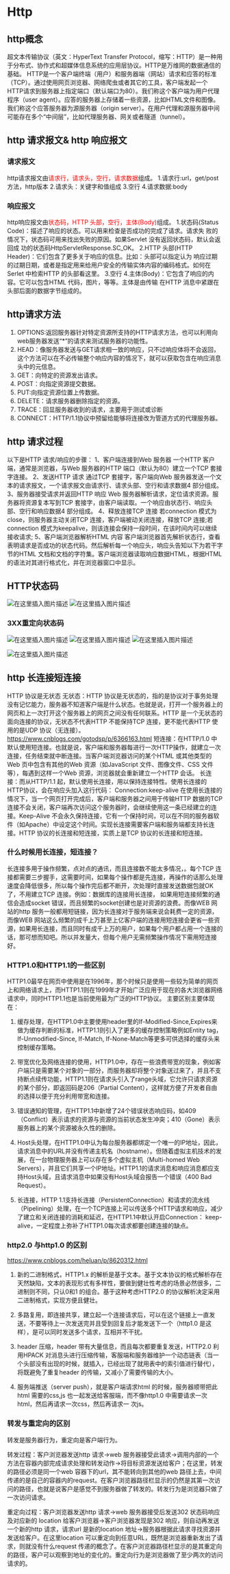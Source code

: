# Http
## http概念
超文本传输协议（英文：HyperText Transfer Protocol，缩写：HTTP）是一种用于分布式、协作式和超媒体信息系统的应用层协议。HTTP是万维网的数据通信的基础。
HTTP是一个客户端终端（用户）和服务器端（网站）请求和应答的标准（TCP）。通过使用网页浏览器、网络爬虫或者其它的工具，客户端发起一个HTTP请求到服务器上指定端口（默认端口为80）。我们称这个客户端为用户代理程序（user agent）。应答的服务器上存储着一些资源，比如HTML文件和图像。我们称这个应答服务器为源服务器（origin server）。在用户代理和源服务器中间可能存在多个“中间层”，比如代理服务器、网关或者隧道（tunnel）。


## http 请求报文& http 响应报文
### 请求报文
http请求报文由<font color=red>请求行，请求头，空行，请求数据</font>组成。
1.请求行:url，get/post方法，http版本
2.请求头：关键字和值组成
3.空行
4.请求数据:body

### 响应报文
http响应报文由<font color=red>状态码，HTTP 头部，空行，主体(Body)</font>组成。
1.状态码(Status Code)：描述了响应的状态。可以用来检查是否成功的完成了请求。请求失
败的情况下，状态码可用来找出失败的原因。如果Servlet 没有返回状态码，默认会返回成
功的状态码HttpServletResponse.SC_OK。
2.HTTP 头部(HTTP Header)：它们包含了更多关于响应的信息。比如：头部可以指定认为
响应过期的过期日期，或者是指定用来给用户安全的传输实体内容的编码格式。如何在
Serlet 中检索HTTP 的头部看这里。
3.空行
4.主体(Body)：它包含了响应的内容。它可以包含HTML 代码，图片，等等。主体是由传输
在HTTP 消息中紧跟在头部后面的数据字节组成的。

## http请求方法
1. OPTIONS:返回服务器针对特定资源所支持的HTTP请求方法，也可以利用向web服务器发送“*”的请求来测试服务器的功能性。
2. HEAD：像服务器发送与GET请求相一致的响应，只不过响应体将不会返回，这个方法可以在不必传输整个响应内容的情况下，就可以获取包含在响应消息头中的元信息。
3. GET：向特定的资源发出请求。
4. POST：向指定资源提交数据。
5. PUT:向指定资源位置上传数据。
6. DELETE：请求服务器删除指定的资源。
7. TRACE：回显服务器收到的请求，主要用于测试或诊断
8. CONNECT：HTTP/1.1协议中预留给能够将连接改为管道方式的代理服务器。

## http 请求过程
以下是HTTP 请求/响应的步骤：
1、客户端连接到Web 服务器
一个HTTP 客户端，通常是浏览器，与Web 服务器的HTTP 端口（默认为80）建立一个TCP 套接字连接。
2、发送HTTP 请求
通过TCP 套接字，客户端向Web 服务器发送一个文本的请求报文，一个请求报文由请求行、请求头部、空行和请求数据4 部分组成。
3、服务器接受请求并返回HTTP 响应
Web 服务器解析请求，定位请求资源。服务器将资源复本写到TCP 套接字，由客户端读取。一个响应由状态行、响应头部、空行和响应数据4 部分组成。
4、释放连接TCP 连接
若connection 模式为close，则服务器主动关闭TCP 连接，客户端被动关闭连接，释放TCP 连接;若connection 模式为keepalive，则该连接会保持一段时间，在该时间内可以继续接收请求;
5、客户端浏览器解析HTML 内容
客户端浏览器首先解析状态行，查看表明请求是否成功的状态代码。然后解析每一个响应头，响应头告知以下为若干字节的HTML 文档和文档的字符集。客户端浏览器读取响应数据HTML，根据HTML 的语法对其进行格式化，并在浏览器窗口中显示。

## HTTP状态码
![在这里插入图片描述](https://img-blog.csdnimg.cn/20200217110853640.png?x-oss-process=image/watermark,type_ZmFuZ3poZW5naGVpdGk,shadow_10,text_aHR0cHM6Ly9ibG9nLmNzZG4ubmV0L3FxXzI2NzM3NjY3,size_16,color_FFFFFF,t_70)
![在这里插入图片描述](https://img-blog.csdnimg.cn/20200217110900160.png?x-oss-process=image/watermark,type_ZmFuZ3poZW5naGVpdGk,shadow_10,text_aHR0cHM6Ly9ibG9nLmNzZG4ubmV0L3FxXzI2NzM3NjY3,size_16,color_FFFFFF,t_70)
### 3XX重定向状态码
![在这里插入图片描述](https://img-blog.csdnimg.cn/20200217110928959.png?x-oss-process=image/watermark,type_ZmFuZ3poZW5naGVpdGk,shadow_10,text_aHR0cHM6Ly9ibG9nLmNzZG4ubmV0L3FxXzI2NzM3NjY3,size_16,color_FFFFFF,t_70)
![在这里插入图片描述](https://img-blog.csdnimg.cn/20200217111016625.png?x-oss-process=image/watermark,type_ZmFuZ3poZW5naGVpdGk,shadow_10,text_aHR0cHM6Ly9ibG9nLmNzZG4ubmV0L3FxXzI2NzM3NjY3,size_16,color_FFFFFF,t_70)
![在这里插入图片描述](https://img-blog.csdnimg.cn/20200217111023940.png?x-oss-process=image/watermark,type_ZmFuZ3poZW5naGVpdGk,shadow_10,text_aHR0cHM6Ly9ibG9nLmNzZG4ubmV0L3FxXzI2NzM3NjY3,size_16,color_FFFFFF,t_70)

![在这里插入图片描述](https://img-blog.csdnimg.cn/20200217111030799.png?x-oss-process=image/watermark,type_ZmFuZ3poZW5naGVpdGk,shadow_10,text_aHR0cHM6Ly9ibG9nLmNzZG4ubmV0L3FxXzI2NzM3NjY3,size_16,color_FFFFFF,t_70)

## http 长连接短连接
HTTP 协议是无状态
无状态：HTTP 协议是无状态的，指的是协议对于事务处理没有记忆能力，服务器不知道客户端是什么状态。也就是说，打开一个服务器上的网页和上一次打开这个服务器上的网页之间没有任何联系。HTTP 是一个无状态的面向连接的协议，无状态不代表HTTP 不能保持TCP 连接，更不能代表HTTP 使用的是UDP 协议（无连接）。
https://www.cnblogs.com/gotodsp/p/6366163.html
短连接：在HTTP/1.0 中默认使用短连接。也就是说，客户端和服务器每进行一次HTTP操作，就建立一次连接，任务结束就中断连接。当客户端浏览器访问的某个HTML 或其他类型的Web 页中包含有其他的Web 资源（如JavaScript 文件、图像文件、CSS 文件等），每遇到这样一个Web 资源，浏览器就会重新建立一个HTTP 会话。
长连接：而从HTTP/1.1 起，默认使用长连接，用以保持连接特性。使用长连接的HTTP协议，会在响应头加入这行代码：
Connection:keep-alive
在使用长连接的情况下，当一个网页打开完成后，客户端和服务器之间用于传输HTTP 数据的TCP 连接不会关闭，客户端再次访问这个服务器时，会继续使用这一条已经建立的连接。Keep-Alive 不会永久保持连接，它有一个保持时间，可以在不同的服务器软件（如Apache）中设定这个时间。实现长连接需要客户端和服务端都支持长连接。HTTP 协议的长连接和短连接，实质上是TCP 协议的长连接和短连接。

### 什么时候用长连接，短连接？
长连接多用于操作频繁，点对点的通讯，而且连接数不能太多情况，。每个TCP 连接都需要三步握手，这需要时间，如果每个操作都是先连接，再操作的话那么处理速度会降低很多，所以每个操作完后都不断开，次处理时直接发送数据包就OK 了，不用建立TCP 连接。例如：数据库的连接用长连接， 如果用短连接频繁的通信会造成socket 错误，而且频繁的socket创建也是对资源的浪费。而像WEB 网站的http 服务一般都用短链接，因为长连接对于服务端来说会耗费一定的资源，而像WEB 网站这么频繁的成千上万甚至上亿客户端的连接用短连接会更省一些资源，如果用长连接，而且同时有成千上万的用户，如果每个用户都占用一个连接的话，那可想而知吧。所以并发量大，但每个用户无需频繁操作情况下需用短连接好。

### HTTP1.0和HTTP1.1的一些区别

HTTP1.0最早在网页中使用是在1996年，那个时候只是使用一些较为简单的网页上和网络请求上，而HTTP1.1则在1999年才开始广泛应用于现在的各大浏览器网络请求中，同时HTTP1.1也是当前使用最为广泛的HTTP协议。 主要区别主要体现在：

1. 缓存处理，在HTTP1.0中主要使用header里的If-Modified-Since,Expires来做为缓存判断的标准，HTTP1.1则引入了更多的缓存控制策略例如Entity tag，If-Unmodified-Since, If-Match, If-None-Match等更多可供选择的缓存头来控制缓存策略。



2. 带宽优化及网络连接的使用，HTTP1.0中，存在一些浪费带宽的现象，例如客户端只是需要某个对象的一部分，而服务器却将整个对象送过来了，并且不支持断点续传功能，HTTP1.1则在请求头引入了range头域，它允许只请求资源的某个部分，即返回码是206（Partial Content），这样就方便了开发者自由的选择以便于充分利用带宽和连接。


3. 错误通知的管理，在HTTP1.1中新增了24个错误状态响应码，如409（Conflict）表示请求的资源与资源的当前状态发生冲突；410（Gone）表示服务器上的某个资源被永久性的删除。


4. Host头处理，在HTTP1.0中认为每台服务器都绑定一个唯一的IP地址，因此，请求消息中的URL并没有传递主机名（hostname）。但随着虚拟主机技术的发展，在一台物理服务器上可以存在多个虚拟主机（Multi-homed Web Servers），并且它们共享一个IP地址。HTTP1.1的请求消息和响应消息都应支持Host头域，且请求消息中如果没有Host头域会报告一个错误（400 Bad Request）。


5. 长连接，HTTP 1.1支持长连接（PersistentConnection）和请求的流水线（Pipelining）处理，在一个TCP连接上可以传送多个HTTP请求和响应，减少了建立和关闭连接的消耗和延迟，在HTTP1.1中默认开启Connection： keep-alive，一定程度上弥补了HTTP1.0每次请求都要创建连接的缺点。

### http2.0 与http1.0 的区别
https://www.cnblogs.com/heluan/p/8620312.html

1. 新的二进制格式，HTTP1.x 的解析是基于文本。基于文本协议的格式解析存在天然缺陷，文本的表现形式有多样性，要做到健壮性考虑的场景必然很多，二进制则不同，只认0和1 的组合。基于这种考虑HTTP2.0 的协议解析决定采用二进制格式，实现方便且健壮。

2. 多路复用，即连接共享，建立起一个连接请求后，可以在这个链接上一直发送，不要等待上一次发送完并且受到回复后才能发送下一个（http1.0 是这样），是可以同时发送多个请求，互相并不干扰。
3. header 压缩，header 带有大量信息，而且每次都要重复发送，HTTP2.0 利用HPACK 对消息头进行压缩传输，客服端和服务器维护一个动态链表（当一个头部没有出现的时候，就插入，已经出现了就用表中的索引值进行替代），将既避免了重复header 的传输，又减小了需要传输的大小。
4. 服务端推送（server push），就是客户端请求html 的时候，服务器顺带把此html 需要的css,js
也一起发送给客服端，而不像http1.0 中需要请求一次html，然后再请求一次css，然后再请求一
次js。

### 转发与重定向的区别
转发是服务器行为，重定向是客户端行为。

转发过程：客户浏览器发送http 请求->web 服务器接受此请求->调用内部的一个方法在容器内部完成请求处理和转发动作->将目标资源发送给客户；在这里，转发的路径必须是同一个web 容器下的url，其不能转向到其他的web 路径上去，中间传递的是自己的容器内的request。在客户浏览器路径栏显示的仍然是其第一次访问的路径，也就是说客户是感觉不到服务器做了转发的。转发行为是浏览器只做了一次访问请求。

重定向过程：客户浏览器发送http 请求->web 服务器接受后发送302 状态码响应及对应新的
location 给客户浏览器->客户浏览器发现是302 响应，则自动再发送一个新的http 请求，请求url 是新的location 地址->服务器根据此请求寻找资源并发送给客户。在这里location 可以重定向到任意URL，既然是浏览器重新发出了请求，则就没有什么request 传递的概念了。在客户浏览器路径栏显示的是其重定向的路径，客户可以观察到地址的变化的。重定向行为是浏览器做了至少两次的访问请求的。